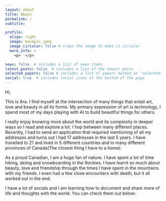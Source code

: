 ```yaml
---
layout: about
title: About
permalink: /
subtitle: 

profile:
  align: right
  image: basepic.jpeg
  image_circular: false # crops the image to make it circular
  more_info: >
    <p>  </p>

news: false  # includes a list of news items
latest_posts: false  # includes a list of the newest posts
selected_papers: false # includes a list of papers marked as "selected={true}"
social: true  # includes social icons at the bottom of the page
---
```


Hi,   

This is Ara. I find myself at the intersection of many things that entail art, love and beauty in all its forms. My primary expression of art is technology, I spend most of my days playing with AI to build beautiful things for others.


I really enjoy knowing more about the world and its complexity in deeper ways so I read and explore a lot. I hop between many different places. Recently, I had to send an application that required mentioning of all my addresses and turns out I had 17 addresses in the last 5 years. I have travelled to 21 and lived in 5 different countries and in many different provinces of Canada(The closest thing I have to a home). 

As a proud Canadian, I am a huge fan of nature. I have spent a lot of time hiking, skiing and snowboarding in the Rockies. I have learnt so much about beauty, love and friendship through the times I have spent in the mountains with my friends. I even had a few close encounters with death, but it all worked out in the end. 

I have a lot of socials and I am learning how to document and share more of life and thoughts with the world. You can check them out below:
